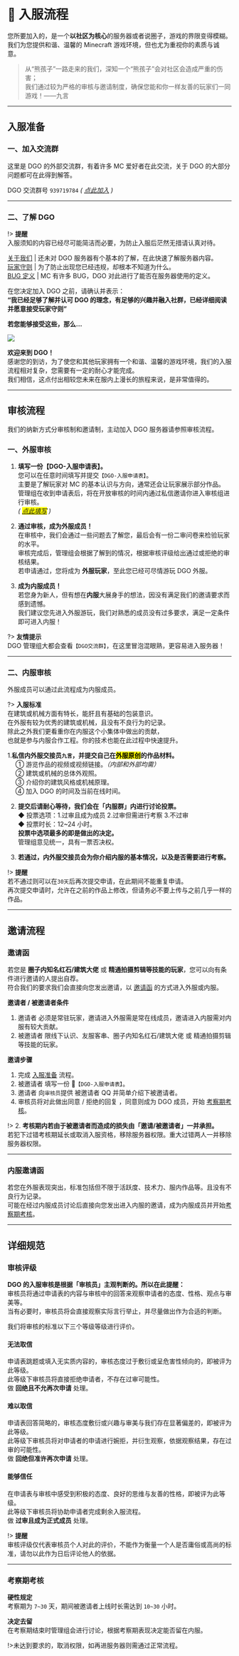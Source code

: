 <!-- notice/join -->

# 📃 入服流程

您所要加入的，是一个**以社区为核心**的服务器或者说圈子，游戏的界限变得模糊。<br/>
我们为您提供和谐、温馨的 Minecraft 游戏环境，但也尤为重视你的素质与诚意。

> 从“熊孩子”一路走来的我们，深知一个“熊孩子”会对社区会造成严重的伤害；<br/>
> 我们通过较为严格的审核与邀请制度，确保您能和你一样友善的玩家们一同游戏！——九言

---

## 入服准备

### 一、加入交流群

这里是 DGO 的外部交流群，有着许多 MC 爱好者在此交流，关于 DGO 的大部分问题都可在此得到解答。

DGO 交流群号 `939719784`
_( [点此加入](https://jq.qq.com/?_wv=1027&k=fLYVZmGj) )_<br/>

---

### 二、了解 DGO

!> **提醒** <br/>
入服须知的内容已经尽可能简洁而必要，为防止入服后茫然无措请认真对待。

[关于我们](notice/about) | 还未对 DGO 服务器有个基本的了解，在此快速了解服务器内容。<br/>
[玩家守则](notice/rules) | 为了防止出现您已经违规，却根本不知道为什么。<br/>
[BUG 定义](notice/bugDefinition) | MC 有许多 BUG，DGO 对此进行了能否在服务器使用的定义。<br/>

在您决定加入 DGO 之前，请确认并表示：<br/>
**“我已经足够了解并认可 DGO 的理念，有足够的兴趣并融入社群，已经详细阅读并愿意接受玩家守则”**

**若您能够接受这些，那么…**

![](http://www.dgo.world/images/index_rotation_pic1.jpg)

**欢迎来到 DGO！** <br/>
感谢您的到访，为了使您和其他玩家拥有一个和谐、温馨的游戏环境，我们的入服流程相对复杂，您需要有一定的耐心才能完成。<br/>
我们相信，这点付出相较您未来在服内上漫长的旅程来说，是非常值得的。

---

## 审核流程

我们的纳新方式分审核制和邀请制，主动加入 DGO 服务器请参照审核流程。

### 一、外服审核

1. **填写一份【DGO-入服申请表】。** <br/>
   您可以在任意时间填写并提交`【DGO-入服申请表】`。<br/>
   主要是了解玩家对 MC 的基本认识与方向，通常还会让玩家展示部分作品。<br/>
   管理组在收到申请表后，将在开放审核的时间内通过私信邀请你进入审核组进行审核。<br/>
   _( <mark>[点此填写](https://wj.qq.com/s2/5534523/a1b2/)</mark> )_ <br/>

2. **通过审核，成为外服成员！** <br/>
   在审核中，我们会通过一些问题去了解您，最后会有一份二审问卷来检验玩家的水平。<br/>
   审核完成后，管理组会根据了解到的情况，根据审核评级给出通过或拒绝的审核结果。<br/>
   若申请通过，您将成为 **外服玩家**，至此您已经可尽情游玩 DGO 外服。

3. **成为内服成员！** <br/>
   若您身为新人，但有想在**内服**大展身手的想法，因没有满足我们的邀请要求而感到遗憾。<br/>
   我们建议您先进入外服游玩，我们对熟悉的成员没有过多要求，满足一定条件即可进入内服！

?> **友情提示** <br/>
DGO 管理组大都会查看`【DGO交流群】`，在这里冒泡混眼熟，更容易进入服务器！

---

### 二、内服审核

外服成员可以通过此流程成为内服成员。

?> **入服标准** <br/>
在建筑或机械方面有特长，能肝且有基础的包装意识。<br/>
在外服有较为优秀的建筑或机械，且没有不良行为的记录。<br/>
除此之外我们更看重你在内服这个小集体中做出的贡献，<br/>
也就是参与内服合作工程。你的技术也能在此过程中快速提升。

1.**私信内外服交接员`九言`，并提交自己在<mark>外服原创</mark>的作品材料。** <br/>
　 ① 游览作品的视频或视频链接。_（内部和外部均需）_<br/>
　 ② 建筑或机械的总体外观照。<br/>
　 ③ 介绍你的建筑风格或机械原理。<br/>
　 ④ 加入 DGO 的时间及当前在线时间。

2. **提交后请耐心等待，我们会在「内服群」内进行讨论投票。** <br/>
   ◆ 投票选项：1.过审且成为成员 2.过审但需进行考察 3.不过审<br/>
   ◆ 投票时长：12~24 小时。<br/>
   **投票中选项最多的即是做出的决定。** <br/>
   管理组意见统一，具有一票否决权。

3. **若通过，内外服交接员会为你介绍内服的基本情况，以及是否需要进行考察。**

!> **提醒** <br/>
若不通过则可以在`30天`后再次提交申请，在此期间不能重复申请。<br/>
再次提交申请时，允许在之前的作品上修改，但请务必不要上传与之前几乎一样的作品。

---

## 邀请流程

### 邀请函

若您是 **圈子内知名红石/建筑大佬** 或 **精通拍摄剪辑等技能的玩家**，您可以向有条件进行邀请的人提出自荐。<br/>
符合我们的要求我们会直接向您发出邀请，以 [邀请函](notice/join?id=邀请函) 的方式进入外服或内服。

**邀请者 / 被邀请者条件**

1. 邀请者 必须是常驻玩家，邀请进入外服需是常在线成员，邀请进入内服需对内服有较大贡献。
2. 被邀请者 限线下认识、友服客串、圈子内知名红石/建筑大佬 或 精通拍摄剪辑等技能的玩家。

**邀请步骤**

1. 完成 [入服准备](notice/join?id=入服准备) 流程。
2. 被邀请者 填写一份 📰`【DGO-入服申请表】`。
3. 邀请者 向`审核员`提供 被邀请者 QQ 并简单介绍下被邀请者。
4. 审核员将对此做出同意 / 拒绝的回复 ，同意则成为 DGO 成员，开始 [考察期考核](notice/join?id=考察期考核)。

!> 2. **考核期内若由于被邀请者而造成的损失由「邀请/被邀请者」一并承担。** <br/>
若犯下过错考核期延长或取消入服资格，移除服务器权限。重大过错两人一并移除服务器权限。

---

### 内服邀请函

若您在外服表现突出，标准包括但不限于活跃度、技术力、服内作品等。且没有不良行为记录。<br/>
可能在经过内服成员讨论后直接向您发出进入内服的邀请，成为内服成员并开始[考察期考核](notice/join?id=考察期考核)。

---

## 详细规范

### 审核评级

**DGO 的入服审核是根据「审核员」主观判断的。所以在此提醒：** <br/>
审核员将通过申请表的内容与审核中的回答来观察申请者的态度、性格、观点与审美等。<br/>
当有必要时，审核员将会直接观察实际言行举止，并尽量做出作为合适的判断。

我们将审核的标准以下三个等级等级进行评价。

<!-- tabs:start -->

#### **无法取信**

申请表跳题或填入无实质内容的，审核态度过于敷衍或呈危害性倾向的，即被评为此等级。<br/>
此等级下审核员将直接拒绝申请者，不存在过审可能性。<br/>
做 **回绝且不允再次申请** 处理。

#### **难以取信**

申请表回答简略的，审核态度敷衍或兴趣与审美与我们存在显著偏差的，即被评为此等级。<br/>
此等级下审核员将对申请者的申请进行婉拒，并衍生观察，依据观察结果，存在过审的可能性。<br/>
做 **回绝但准许再次申请** 处理。

#### **能够信任**

在申请表与审核中感受到积极的态度、良好的思维与友善的性格，即被评为此等级。<br/>
此等级下审核员将协助申请者完成剩余入服流程。<br/>
做 **过审且成为正式成员** 处理。

<!-- tabs:end -->

!> **提醒** <br/>
审核评级仅代表审核员个人对此的评价，不能作为衡量一个人是否庸俗或高尚的标准，请勿以此作为日后评论他人的依据。

---

### 考察期考核

**硬性规定**<br/>
考察期为 `7~30` 天，期间被邀请者上线时长需达到 `10~30` 小时。

**决定去留**<br/>
在考察期结束时管理组会进行讨论，根据考察期表现决定能否留在内服。

!>未达到要求的，取消权限，如再进服务器则需通过正常流程。
